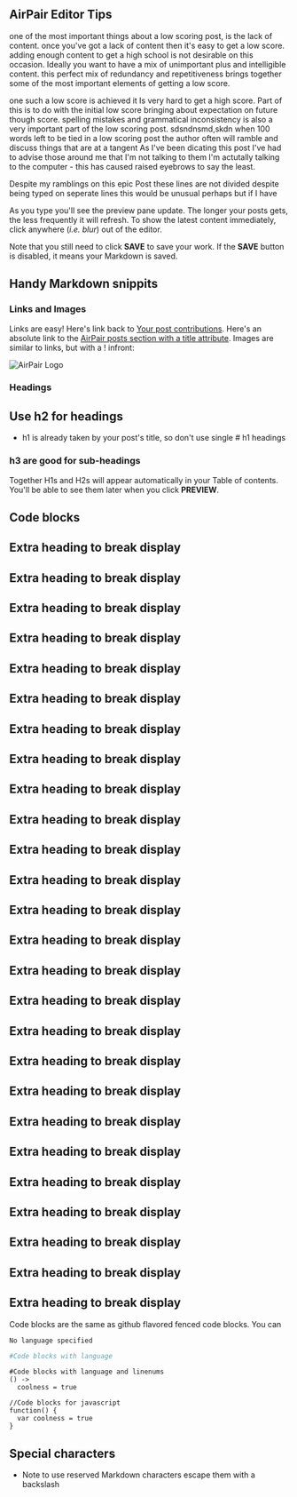 ## AirPair Editor Tips

 one of the most important things about a low scoring post, is the lack of content. once you've got a lack of content then it's easy to get a low score. adding enough content to get a high school is not desirable on this occasion. Ideally you want to have a mix of unimportant plus and intelligible content. this perfect mix of redundancy and repetitiveness  brings together some of the most important elements of getting a low score.
 
  one such a low score is achieved it Is very hard to get a  high score. Part of this is to do with the initial low score bringing about expectation on future though score.  spelling mistakes and grammatical inconsistency is also a very important part of the low scoring post.
  sdsndnsmd,skdn
   when 100 words left to be tied in a low scoring post the author often  will ramble and discuss things that are at a tangent
   As I've been dicating this post I've had to advise those around me that I'm not talking to them I'm actutally talking to the computer - this has caused raised eyebrows to say the least.
   
Despite my ramblings on this epic 
    Post these 
        lines are not divided
    despite being typed 
                    on seperate lines
    this would be unusual perhaps
  but if I have
    
    
    
    
As you type you'll see the preview pane update. The longer your posts gets, the less frequently it will refresh. To show the latest content immediately, click anywhere (*i.e. blur*) out of the editor.



Note that you still need to click **SAVE** to save your work. If the **SAVE** button is disabled, it means your Markdown is saved.

## Handy Markdown snippits

### Links and Images

Links are easy! Here's link back to [Your post contributions](/posts/me). Here's an absolute link to the [AirPair posts section with a title attribute](https://airpair.com/posts "AirPair Posts"). Images are similar to links, but with a ! infront:

![AirPair Logo](/static/img/css/airpair-author.png)

### Headings

## Use h2 for headings

- h1 is already taken by your post's title, so don't use single # h1 headings

### h3 are good for sub-headings

Together H1s and H2s will appear automatically in your Table of contents. You'll be able to see them later when you click **PREVIEW**.

## Code blocks

## Extra heading to break display
## Extra heading to break display
## Extra heading to break display
## Extra heading to break display
## Extra heading to break display

## Extra heading to break display

## Extra heading to break display

## Extra heading to break display

## Extra heading to break display

## Extra heading to break display

## Extra heading to break display

## Extra heading to break display

## Extra heading to break display

## Extra heading to break display

## Extra heading to break display

## Extra heading to break display

## Extra heading to break display

## Extra heading to break display

## Extra heading to break display

## Extra heading to break display

## Extra heading to break display

## Extra heading to break display

## Extra heading to break display

## Extra heading to break display

## Extra heading to break display

## Extra heading to break display


Code blocks are the same as github flavored fenced code blocks. You can

```
No language specified
```

```coffeescript
#Code blocks with language
```

```coffeescript,linenums=true
#Code blocks with language and linenums
() ->
  coolness = true
```

```javascript,linenums=true
//Code blocks for javascript
function() {
  var coolness = true
}
```

## Special characters

* Note to use reserved Markdown characters escape them with a backslash


